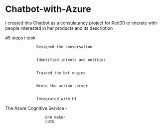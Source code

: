 # Chatbot-with-Azure


I created this Chatbot as a consulatancy project for Red30 to interate with people interested in her products and its description

#5 steps i took


                  Designed the conversation
                  
                  
                  Identified intents and entities
                  
                  
                  Trained the bot engine
                  
                  
                  Wrote the action server
                  
                  
                  Integrated with UI




The Azure Cognitive Service - 


                      QnA maker
                      LUIS
